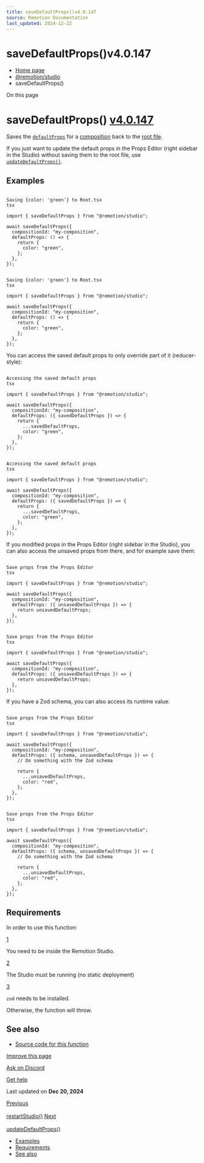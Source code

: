 ```yaml
---
title: saveDefaultProps()v4.0.147
source: Remotion Documentation
last_updated: 2024-12-22
---
```


# saveDefaultProps()v4.0.147

- [Home page](/)
- [@remotion/studio](/docs/studio/api)
- saveDefaultProps()

On this page

# saveDefaultProps() [v4.0.147](https://github.com/remotion-dev/remotion/releases/v4.0.147)

Saves the [`defaultProps`](/docs/composition) for a [composition](/docs/terminology/composition) back to the [root file](/docs/terminology/root-file).

If you just want to update the default props in the Props Editor (right sidebar in the Studio) without saving them to the root file, use [`updateDefaultProps()`](/docs/studio/update-default-props).

## Examples [​](\#examples "Direct link to Examples")

```

Saving {color: 'green'} to Root.tsx
tsx

import { saveDefaultProps } from "@remotion/studio";

await saveDefaultProps({
  compositionId: "my-composition",
  defaultProps: () => {
    return {
      color: "green",
    };
  },
});
```

```

Saving {color: 'green'} to Root.tsx
tsx

import { saveDefaultProps } from "@remotion/studio";

await saveDefaultProps({
  compositionId: "my-composition",
  defaultProps: () => {
    return {
      color: "green",
    };
  },
});
```

You can access the saved default props to only override part of it (reducer-style):

```

Accessing the saved default props
tsx

import { saveDefaultProps } from "@remotion/studio";

await saveDefaultProps({
  compositionId: "my-composition",
  defaultProps: ({ savedDefaultProps }) => {
    return {
      ...savedDefaultProps,
      color: "green",
    };
  },
});
```

```

Accessing the saved default props
tsx

import { saveDefaultProps } from "@remotion/studio";

await saveDefaultProps({
  compositionId: "my-composition",
  defaultProps: ({ savedDefaultProps }) => {
    return {
      ...savedDefaultProps,
      color: "green",
    };
  },
});
```

If you modified props in the Props Editor (right sidebar in the Studio), you can also access the unsaved props from there, and for example save them:

```

Save props from the Props Editor
tsx

import { saveDefaultProps } from "@remotion/studio";

await saveDefaultProps({
  compositionId: "my-composition",
  defaultProps: ({ unsavedDefaultProps }) => {
    return unsavedDefaultProps;
  },
});
```

```

Save props from the Props Editor
tsx

import { saveDefaultProps } from "@remotion/studio";

await saveDefaultProps({
  compositionId: "my-composition",
  defaultProps: ({ unsavedDefaultProps }) => {
    return unsavedDefaultProps;
  },
});
```

If you have a Zod schema, you can also access its runtime value:

```

Save props from the Props Editor
tsx

import { saveDefaultProps } from "@remotion/studio";

await saveDefaultProps({
  compositionId: "my-composition",
  defaultProps: ({ schema, unsavedDefaultProps }) => {
    // Do something with the Zod schema

    return {
      ...unsavedDefaultProps,
      color: "red",
    };
  },
});
```

```

Save props from the Props Editor
tsx

import { saveDefaultProps } from "@remotion/studio";

await saveDefaultProps({
  compositionId: "my-composition",
  defaultProps: ({ schema, unsavedDefaultProps }) => {
    // Do something with the Zod schema

    return {
      ...unsavedDefaultProps,
      color: "red",
    };
  },
});
```

## Requirements [​](\#requirements "Direct link to Requirements")

In order to use this function:

[1](#1)

You need to be inside the Remotion Studio.

[2](#2)

The Studio must be running (no static deployment)

[3](#3)

`zod` needs to be installed.

Otherwise, the function will throw.

## See also [​](\#see-also "Direct link to See also")

- [Source code for this function](https://github.com/remotion-dev/remotion/blob/main/packages/studio/src/api/save-default-props.ts)

[Improve this page](https://github.com/remotion-dev/remotion/edit/main/packages/docs/docs/studio/save-default-props.mdx)

[Ask on Discord](https://remotion.dev/discord)

[Get help](/docs/get-help)

Last updated on **Dec 20, 2024**

[Previous\
\
restartStudio()](/docs/studio/restart-studio) [Next\
\
updateDefaultProps()](/docs/studio/update-default-props)

- [Examples](#examples)
- [Requirements](#requirements)
- [See also](#see-also)
